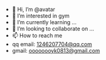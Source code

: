 - 👋 Hi, I’m @avatar
- 👀 I’m interested in gym
- 🌱 I’m currently learning ...
- 💞️ I’m looking to collaborate on ...
- 📫 How to reach me 
 - qq email: 1246207704@qq.com
 - gmail: oooooooyk0813@gmail.com

<!---
oooooooyk/oooooooyk is a ✨ special ✨ repository because its `README.md` (this file) appears on your GitHub profile.
You can click the Preview link to take a look at your changes.
--->
